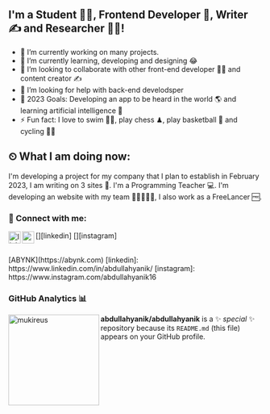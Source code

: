## I'm a Student 👨‍🎓, Frontend Developer 🚀, Writer ✍ and Researcher 👨‍🎓!

- 🔭 I’m currently working on many projects.
- 🌱 I’m currently learning, developing and designing 😂
- 👯 I’m looking to collaborate with other front-end developer 👩‍💻 and content creator ✍
- 🤔 I’m looking for help with back-end develodsper
- 🥅 2023 Goals: Developing an app to be heard in the world 🌎 and learning artificial intelligence 🤖
- ⚡ Fun fact: I love to swim 🏊‍♀️, play chess ♟, play basketball 🏀 and cycling 🚴‍♀️


## ⏲ What I am doing now:

I'm developing a project for my company that I plan to establish in February 2023, I am writing on 3 sites 📃.
I'm a Programming Teacher 💻. I'm developing an website with my team 👨🏼‍🤝‍👨🏻,
I also work as a FreeLancer 🆓.

### 📩 Connect with me:

[<img align="left" alt="linkedin | LinkedIn" width="24px" src="https://raw.githubusercontent.com/peterthehan/peterthehan/master/assets/linkedin.svg" />][linkedin]
[<img align="left" height="24" width="24" src="https://cdn.jsdelivr.net/npm/simple-icons@v4/icons/instagram.svg" />][instagram]

<br />
[ABYNK](https://abynk.com)
[linkedin]: https://www.linkedin.com/in/abdullahyanik/
[instagram]: https://www.instagram.com/abdullahyanik16
<br />



### GitHub Analytics 📊

  <img height="180em" align="left" src="https://github-readme-stats.vercel.app/api/top-langs?username=abdullahyanik&show_icons=true&locale=en&layout=compact&langs_count=8&theme=radical" alt="mukireus"/>
</a>


**abdullahyanik/abdullahyanik** is a ✨ _special_ ✨ repository because its `README.md` (this file) appears on your GitHub profile.
